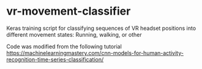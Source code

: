 # vr-movement-classifier
Keras training script for classifying sequences of VR headset positions into different movement states: Running, walking, or other

Code was modified from the following tutorial
https://machinelearningmastery.com/cnn-models-for-human-activity-recognition-time-series-classification/
